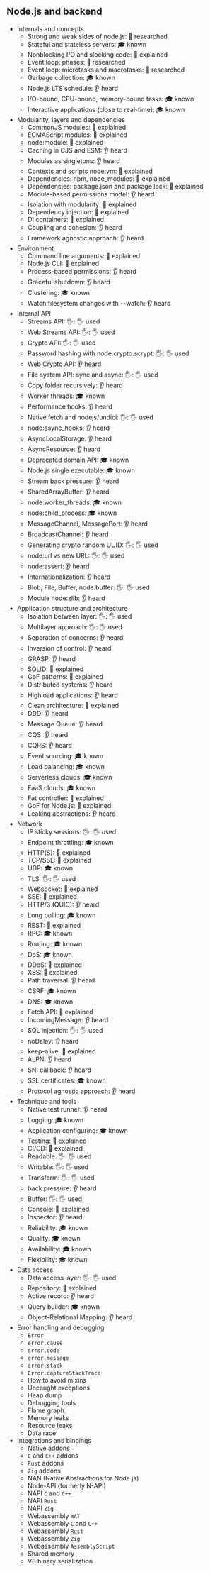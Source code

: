 ## Node.js and backend

- Internals and concepts
  - Strong and weak sides of node.js: 🔬 researched
  - Stateful and stateless servers: 🎓 known
  - Nonblocking I/O and slocking code: 🙋 explained
  - Event loop: phases: 🔬 researched
  - Event loop: microtasks and macrotasks: 🔬 researched
  - Garbage collection: 🎓 known
  - Node.js LTS schedule: 👂 heard
  - I/O-bound, CPU-bound, memory-bound tasks: 🎓 known
  - Interactive applications (close to real-time): 🎓 known
- Modularity, layers and dependencies
  - CommonJS modules: 🙋 explained
  - ECMAScript modules: 🙋 explained
  - node:module: 🙋 explained
  - Caching in CJS and ESM: 👂 heard
  - Modules as singletons: 👂 heard
  - Contexts and scripts node:vm: 🙋 explained
  - Dependencies: npm, node_modules: 🙋 explained
  - Dependencies: package.json and package lock: 🙋 explained
  - Module-based permissions model: 👂 heard
  - Isolation with modularity: 🙋 explained
  - Dependency injection: 🙋 explained
  - DI containers: 🙋 explained
  - Coupling and cohesion: 👂 heard
  - Framework agnostic approach: 👂 heard
- Environment
  - Command line arguments: 🙋 explained
  - Node.js CLI: 🙋 explained
  - Process-based permissions: 👂 heard
  - Graceful shutdown: 👂 heard
  - Clustering: 🎓 known
  - Watch filesystem changes with --watch: 👂 heard
- Internal API
  - Streams API: 🖐: 🖐️ used
  - Web Streams API: 🖐: 🖐️ used
  - Crypto API: 🖐: 🖐️ used
  - Password hashing with node:crypto.scrypt: 🖐: 🖐️ used
  - Web Crypto API: 👂 heard
  - File system API: sync and async: 🖐: 🖐️ used
  - Copy folder recursively: 👂 heard
  - Worker threads: 🎓 known
  - Performance hooks: 👂 heard
  - Native fetch and nodejs/undici: 🖐: 🖐️ used
  - node:async_hooks: 👂 heard
  - AsyncLocalStorage: 👂 heard
  - AsyncResource: 👂 heard
  - Deprecated domain API: 🎓 known
  - Node.js single executable: 🎓 known
  - Stream back pressure: 👂 heard
  - SharedArrayBuffer: 👂 heard
  - node:worker_threads: 🎓 known
  - node:child_process: 🎓 known
  - MessageChannel, MessagePort: 👂 heard
  - BroadcastChannel: 👂 heard
  - Generating crypto random UUID: 🖐: 🖐️ used
  - node:url vs new URL: 🖐: 🖐️ used
  - node:assert: 👂 heard
  - Internationalization: 👂 heard
  - Blob, File, Buffer, node:buffer: 🖐: 🖐️ used
  - Module node:zlib: 👂 heard
- Application structure and architecture
  - Isolation between layer: 🖐: 🖐️ used
  - Multilayer approach: 🖐: 🖐️ used
  - Separation of concerns: 👂 heard
  - Inversion of control: 👂 heard
  - GRASP: 👂 heard
  - SOLID: 🙋 explained
  - GoF patterns: 🙋 explained
  - Distributed systems: 👂 heard
  - Highload applications: 👂 heard
  - Clean architecture: 🙋 explained
  - DDD: 👂 heard
  - Message Queue: 👂 heard
  - CQS: 👂 heard
  - CQRS: 👂 heard
  - Event sourcing: 🎓 known
  - Load balancing: 🎓 known
  - Serverless clouds: 🎓 known
  - FaaS clouds: 🎓 known
  - Fat controller: 🙋 explained
  - GoF for Node.js: 🙋 explained
  - Leaking abstractions: 👂 heard
- Network
  - IP sticky sessions: 🖐: 🖐️ used
  - Endpoint throttling: 🎓 known
  - HTTP(S): 🙋 explained
  - TCP/SSL: 🙋 explained
  - UDP: 🎓 known
  - TLS: 🖐: 🖐️ used
  - Websocket: 🙋 explained
  - SSE: 🙋 explained
  - HTTP/3 (QUIC): 👂 heard
  - Long polling: 🎓 known
  - REST: 🙋 explained
  - RPC: 🎓 known
  - Routing: 🎓 known
  - DoS: 🎓 known
  - DDoS: 🙋 explained
  - XSS: 🙋 explained
  - Path traversal: 👂 heard
  - CSRF: 🎓 known
  - DNS: 🎓 known
  - Fetch API: 🙋 explained
  - IncomingMessage: 👂 heard
  - SQL injection: 🖐: 🖐️ used
  - noDelay: 👂 heard
  - keep-alive: 🙋 explained
  - ALPN: 👂 heard
  - SNI callback: 👂 heard
  - SSL certificates: 🎓 known
  - Protocol agnostic approach: 👂 heard
- Technique and tools
  - Native test runner: 👂 heard
  - Logging: 🎓 known
  - Application configuring: 🎓 known
  - Testing: 🙋 explained
  - CI/CD: 🙋 explained
  - Readable: 🖐: 🖐️ used
  - Writable: 🖐: 🖐️ used
  - Transform: 🖐: 🖐️ used
  - back pressure: 👂 heard
  - Buffer: 🖐: 🖐️ used
  - Console: 🙋 explained
  - Inspector: 👂 heard
  - Reliability: 🎓 known
  - Quality: 🎓 known
  - Availability: 🎓 known
  - Flexibility: 🎓 known
- Data access
  - Data access layer: 🖐: 🖐️ used
  - Repository: 🙋 explained
  - Active record: 👂 heard
  - Query builder: 🎓 known
  - Object-Relational Mapping: 👂 heard
- Error handling and debugging
  - `Error`
  - `error.cause`
  - `error.code`
  - `error.message`
  - `error.stack`
  - `Error.captureStackTrace`
  - How to avoid mixins
  - Uncaught exceptions
  - Heap dump
  - Debugging tools
  - Flame graph
  - Memory leaks
  - Resource leaks
  - Data race
- Integrations and bindings
  - Native addons
  - `C` and `C++` addons
  - `Rust` addons
  - `Zig` addons
  - NAN (Native Abstractions for Node.js)
  - Node-API (formerly N-API)
  - NAPI `C` and `C++`
  - NAPI `Rust`
  - NAPI `Zig`
  - Webassembly `WAT`
  - Webassembly `C` and `C++`
  - Webassembly `Rust`
  - Webassembly `Zig`
  - Webassembly `AssemblyScript`
  - Shared memory
  - V8 binary serialization
